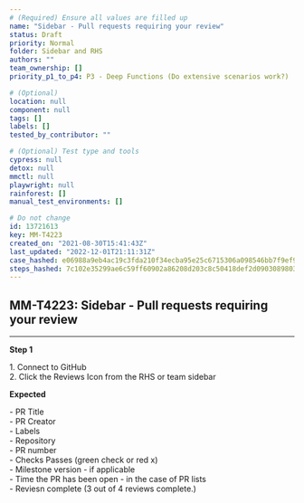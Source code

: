 ```yaml
---
# (Required) Ensure all values are filled up
name: "Sidebar - Pull requests requiring your review"
status: Draft
priority: Normal
folder: Sidebar and RHS
authors: ""
team_ownership: []
priority_p1_to_p4: P3 - Deep Functions (Do extensive scenarios work?)

# (Optional)
location: null
component: null
tags: []
labels: []
tested_by_contributor: ""

# (Optional) Test type and tools
cypress: null
detox: null
mmctl: null
playwright: null
rainforest: []
manual_test_environments: []

# Do not change
id: 13721613
key: MM-T4223
created_on: "2021-08-30T15:41:43Z"
last_updated: "2022-12-01T21:11:31Z"
case_hashed: e06988a9eb4ac19c3fda210f34ecba95e25c6715306a098546bb7f9ef98c4144d35ef9883565aed21d3a261046d1ed55
steps_hashed: 7c102e35299ae6c59ff60902a86208d203c8c50418def2d0903089803f57d1ace487ecace8d8ca207fda657cf1ea41b2
---
```


<!-- (Auto-generated) Based on frontmatter's "key" and "name" -->

## MM-T4223: Sidebar - Pull requests requiring your review

---

**Step 1**

1\. Connect to GitHub\
2\. Click the Reviews Icon from the RHS or team sidebar

**Expected**

\- PR Title\
\- PR Creator\
\- Labels\
\- Repository\
\- PR number\
\- Checks Passes (green check or red x)\
\- Milestone version - if applicable\
\- Time the PR has been open - in the case of PR lists\
\- Reviesn complete (3 out of 4 reviews complete.)
